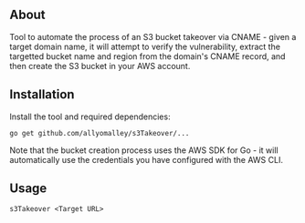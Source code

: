 ## About

Tool to automate the process of an S3 bucket takeover via CNAME - given a target domain name, it will attempt to verify the vulnerability, extract the targetted bucket name and region from the domain's CNAME record, and then create the S3 bucket in your AWS account. 

## Installation

Install the tool and required dependencies:

```
go get github.com/allyomalley/s3Takeover/...
```

Note that the bucket creation process uses the AWS SDK for Go - it will automatically use the credentials you have configured with the AWS CLI.

## Usage

```
s3Takeover <Target URL>
```
